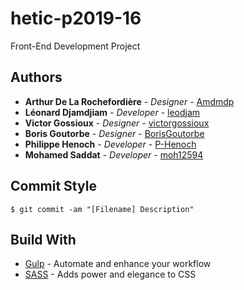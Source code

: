 # hetic-p2019-16
Front-End Development Project 

## Authors

* **Arthur De La Rochefordière** - *Designer* - [Amdmdp](https://github.com/Amdmdp)
* **Léonard Djamdjiam** - *Developer* - [leodjam](https://github.com/leodjam)
* **Victor Gossioux** - *Designer* - [victorgossioux](https://github.com/victorgossioux)
* **Boris Goutorbe** - *Designer* - [BorisGoutorbe](https://github.com/BorisGoutorbe)
* **Philippe Henoch** - *Developer* - [P-Henoch](https://github.com/P-Henoch)
* **Mohamed Saddat** - *Developer* - [moh12594](https://github.com/moh12594)

## Commit Style

```
$ git commit -am "[Filename] Description"
```

## Build With

* [Gulp](https://github.com/gulpjs/gulp) - Automate and enhance your workflow
* [SASS](https://github.com/sass/sass) - Adds power and elegance to CSS
